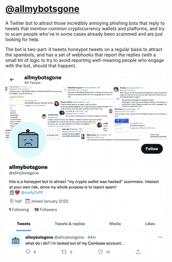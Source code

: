 # [@allmybotsgone](https://twitter.com/allmybotsgone)

A Twitter bot to attract those incredibly annoying phishing bots that reply to tweets
that mention common cryptocurrency wallets and platforms, and try to scam people who've
in some cases already been scammed and are just looking for help.

The bot is two-part: it tweets honeypot tweets on a regular basis to attract the spambots,
and has a set of webhooks that report the replies (with a small bit of logic to try to 
avoid reporting well-meaning people who engage with the bot, should that happen).

![@allmybotsgone Twitter profile](allmybotsgone.png)
